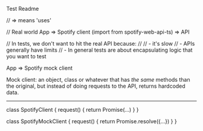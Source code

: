 Test Readme

// => means 'uses'

// Real world
App => Spotify client (import from spotify-web-api-ts) => API

// In tests, we don't want to hit the real API because:
//
// - it's slow
// - APIs generally have limits
// - In general tests are about encapsulating logic that you want to test

App => Spotify mock client

Mock client: an object, class or whatever that has _the same_ methods than the original, but instead of doing requests to the API, returns hardcoded data.

---

<Home spotifyClient={spotifyClient}>
class SpotifyClient {
    request() {
        return Promise(...)
    }
}

class SpotifyMockClient {
request() {
return Promise.resolve({...})
}
}
